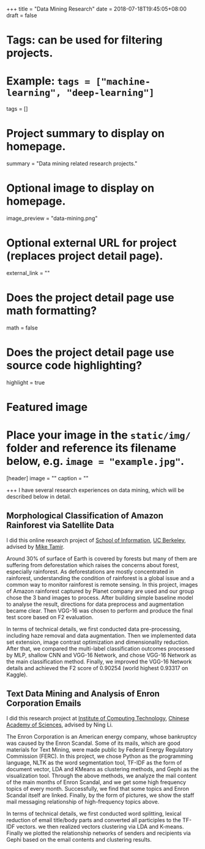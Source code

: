 +++
title = "Data Mining Research"
date = 2018-07-18T19:45:05+08:00
draft = false

# Tags: can be used for filtering projects.
# Example: `tags = ["machine-learning", "deep-learning"]`
tags = []

# Project summary to display on homepage.
summary = "Data mining related research projects."

# Optional image to display on homepage.
image_preview = "data-mining.png"

# Optional external URL for project (replaces project detail page).
external_link = ""

# Does the project detail page use math formatting?
math = false

# Does the project detail page use source code highlighting?
highlight = true

# Featured image
# Place your image in the `static/img/` folder and reference its filename below, e.g. `image = "example.jpg"`.
[header]
image = ""
caption = ""

+++
I have several research experiences on data mining, which will be described below in detail.

## **Morphological Classification of Amazon Rainforest via Satellite Data**

I did this online research project of [School of Information](https://www.ischool.berkeley.edu), [UC Berkeley](https://www.berkeley.edu), advised by [Mike Tamir](https://www.ischool.berkeley.edu/people/mike-tamir). 

Around 30% of surface of Earth is covered by forests but many of them are suffering from deforestation which raises the concerns about forest, especially rainforest. As deforestations are mostly concentrated in rainforest, understanding the condition of rainforest is a global issue and a common way to monitor rainforest is remote sensing. In this project, images of Amazon rainforest captured by Planet company are used and our group chose the 3 band images to process. After building simple baseline model to analyse the result, directions for data preprocess and augmentation became clear. Then VGG-16 was chosen to perform and produce the final test score based on F2 evaluation.

In terms of technical details, we first conducted data pre-processing, including haze removal and data augmentation. Then we implemented data set extension, image contrast optimization and dimensionality reduction. After that, we compared the multi-label classification outcomes processed by MLP, shallow CNN and VGG-16 Network, and chose VGG-16 Network as the main classification method. Finally, we improved the VGG-16 Network details and achieved the F2 score of 0.90254 (world highest 0.93317 on Kaggle).

## **Text Data Mining and Analysis of Enron Corporation Emails**

I did this research project at [Institute of Computing Technology](http://english.ict.cas.cn), [Chinese Academy of Sciences](http://english.cas.cn), advised by Ning Li.

The Enron Corporation is an American energy company, whose bankruptcy was caused by the Enron Scandal. Some of its mails, which are good materials for Text Mining, were made public by Federal Energy Regulatory Commission (FERC). In this project, we chose Python as the programming language, NLTK as the word segmentation tool, TF-IDF as the form of document vector, LDA and KMeans as clustering methods, and Gephi as the visualization tool. Through the above methods, we analyze the mail content of the main months of Enron Scandal, and we get some high frequency topics of every month. Successfully, we find that some topics and Enron Scandal itself are linked. Finally, by the form of pictures, we show the staff mail messaging relationship of high-frequency topics above.

In terms of technical details, we first conducted word splitting, lexical reduction of email title/body parts and converted all participles to the TF-IDF vectors. we then realized vectors clustering via LDA and K-means. Finally we plotted the relationship networks of senders and recipients via Gephi based on the email contents and clustering results.
